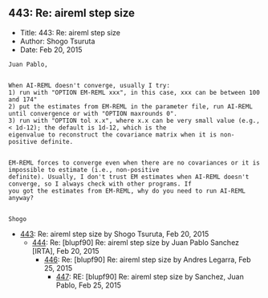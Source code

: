 ## 443: Re: aireml step size

- Title: 443: Re: aireml step size
- Author: Shogo Tsuruta
- Date: Feb 20, 2015
```
Juan Pablo,


When AI-REML doesn't converge, usually I try:
1) run with "OPTION EM-REML xxx", in this case, xxx can be between 100 and 174"
2) put the estimates from EM-REML in the parameter file, run AI-REML until convergence or with "OPTION maxrounds 0".
3) run with "OPTION tol x.x", where x.x can be very small value (e.g., < 1d-12); the default is 1d-12, which is the
eigenvalue to reconstruct the covariance matrix when it is non-positive definite.


EM-REML forces to converge even when there are no covariances or it is impossible to estimate (i.e., non-positive
definite). Usually, I don't trust EM estimates when AI-REML doesn't converge, so I always check with other programs. If
you got the estimates from EM-REML, why do you need to run AI-REML anyway?


Shogo
```

- [443](0443.md): Re: aireml step size by Shogo Tsuruta, Feb 20, 2015
    - [444](0444.md): Re: [blupf90] Re: aireml step size by Juan Pablo Sanchez [IRTA], Feb 20, 2015
        - [446](0446.md): Re: [blupf90] Re: aireml step size by Andres Legarra, Feb 25, 2015
            - [447](0447.md): RE: [blupf90] Re: aireml step size by Sanchez, Juan Pablo, Feb 25, 2015
